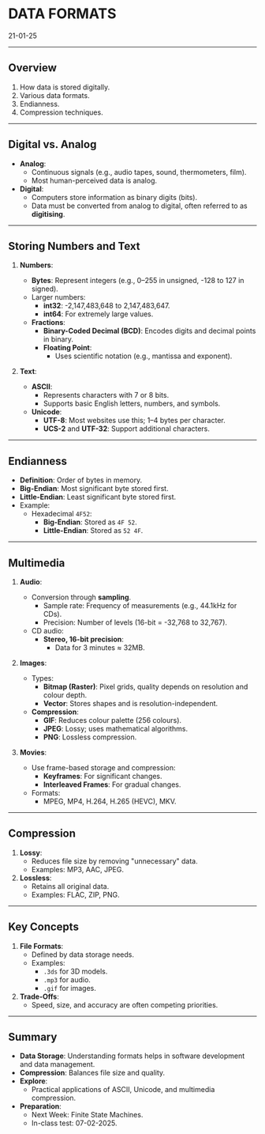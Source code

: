# DATA FORMATS
21-01-25

---

## Overview
1. How data is stored digitally.
2. Various data formats.
3. Endianness.
4. Compression techniques.

---

## Digital vs. Analog
- **Analog**:
  - Continuous signals (e.g., audio tapes, sound, thermometers, film).
  - Most human-perceived data is analog.
- **Digital**:
  - Computers store information as binary digits (bits).
  - Data must be converted from analog to digital, often referred to as **digitising**.

---

## Storing Numbers and Text
1. **Numbers**:
   - **Bytes**: Represent integers (e.g., 0–255 in unsigned, -128 to 127 in signed).
   - Larger numbers:
     - **int32**: -2,147,483,648 to 2,147,483,647.
     - **int64**: For extremely large values.
   - **Fractions**:
     - **Binary-Coded Decimal (BCD)**: Encodes digits and decimal points in binary.
     - **Floating Point**:
       - Uses scientific notation (e.g., mantissa and exponent).

2. **Text**:
   - **ASCII**:
     - Represents characters with 7 or 8 bits.
     - Supports basic English letters, numbers, and symbols.
   - **Unicode**:
     - **UTF-8**: Most websites use this; 1–4 bytes per character.
     - **UCS-2** and **UTF-32**: Support additional characters.

---

## Endianness
- **Definition**: Order of bytes in memory.
- **Big-Endian**: Most significant byte stored first.
- **Little-Endian**: Least significant byte stored first.
- Example:
  - Hexadecimal `4F52`:
    - **Big-Endian**: Stored as `4F 52`.
    - **Little-Endian**: Stored as `52 4F`.

---

## Multimedia
1. **Audio**:
   - Conversion through **sampling**.
     - Sample rate: Frequency of measurements (e.g., 44.1kHz for CDs).
     - Precision: Number of levels (16-bit = -32,768 to 32,767).
   - CD audio:
     - **Stereo, 16-bit precision**:
       - Data for 3 minutes ≈ 32MB.

2. **Images**:
   - Types:
     - **Bitmap (Raster)**: Pixel grids, quality depends on resolution and colour depth.
     - **Vector**: Stores shapes and is resolution-independent.
   - **Compression**:
     - **GIF**: Reduces colour palette (256 colours).
     - **JPEG**: Lossy; uses mathematical algorithms.
     - **PNG**: Lossless compression.

3. **Movies**:
   - Use frame-based storage and compression:
     - **Keyframes**: For significant changes.
     - **Interleaved Frames**: For gradual changes.
   - Formats:
     - MPEG, MP4, H.264, H.265 (HEVC), MKV.

---

## Compression
1. **Lossy**:
   - Reduces file size by removing "unnecessary" data.
   - Examples: MP3, AAC, JPEG.
2. **Lossless**:
   - Retains all original data.
   - Examples: FLAC, ZIP, PNG.

---

## Key Concepts
1. **File Formats**:
   - Defined by data storage needs.
   - Examples:
     - `.3ds` for 3D models.
     - `.mp3` for audio.
     - `.gif` for images.
2. **Trade-Offs**:
   - Speed, size, and accuracy are often competing priorities.

---

## Summary
- **Data Storage**: Understanding formats helps in software development and data management.
- **Compression**: Balances file size and quality.
- **Explore**:
  - Practical applications of ASCII, Unicode, and multimedia compression.
- **Preparation**:
  - Next Week: Finite State Machines.
  - In-class test: 07-02-2025.